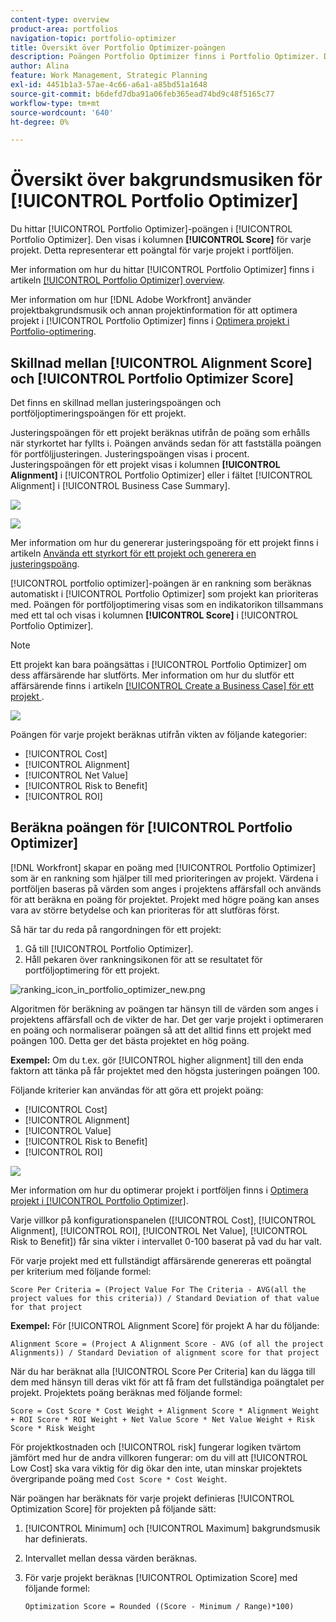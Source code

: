 ```yaml
---
content-type: overview
product-area: portfolios
navigation-topic: portfolio-optimizer
title: Översikt över Portfolio Optimizer-poängen
description: Poängen Portfolio Optimizer finns i Portfolio Optimizer. Den visas i kolumnen [!UICONTROL Score] för varje projekt. Detta representerar ett poängtal för varje projekt i portföljen.
author: Alina
feature: Work Management, Strategic Planning
exl-id: 4451b1a3-57ae-4c66-a6a1-a85bd51a1648
source-git-commit: b6defd7dba91a06feb365ead74bd9c48f5165c77
workflow-type: tm+mt
source-wordcount: '640'
ht-degree: 0%

---
```


# Översikt över bakgrundsmusiken för [!UICONTROL Portfolio Optimizer]

Du hittar [!UICONTROL Portfolio Optimizer]-poängen i [!UICONTROL Portfolio Optimizer]. Den visas i kolumnen **[!UICONTROL Score]** för varje projekt. Detta representerar ett poängtal för varje projekt i portföljen.

Mer information om hur du hittar [!UICONTROL Portfolio Optimizer] finns i artikeln [[!UICONTROL Portfolio Optimizer] overview](../../../manage-work/portfolios/portfolio-optimizer/portfolio-optimizer-overview.md).

Mer information om hur [!DNL Adobe Workfront] använder projektbakgrundsmusik och annan projektinformation för att optimera projekt i [!UICONTROL Portfolio Optimizer] finns i [Optimera projekt i Portfolio-optimering](../../../manage-work/portfolios/portfolio-optimizer/optimize-projects-in-portfolio-optimizer.md).

## Skillnad mellan [!UICONTROL Alignment Score] och [!UICONTROL Portfolio Optimizer Score]

Det finns en skillnad mellan justeringspoängen och portföljoptimeringspoängen för ett projekt.

Justeringspoängen för ett projekt beräknas utifrån de poäng som erhålls när styrkortet har fyllts i. Poängen används sedan för att fastställa poängen för portföljjusteringen. Justeringspoängen visas i procent.\
Justeringspoängen för ett projekt visas i kolumnen **[!UICONTROL Alignment]** i [!UICONTROL Portfolio Optimizer] eller i fältet [!UICONTROL Alignment] i [!UICONTROL Business Case Summary].

![](assets/business-case-summary-aligned-field-highlighted.png)

![](assets/project-alignment-score-portfolio-optimizer-highlighted-350x174.png)

Mer information om hur du genererar justeringspoäng för ett projekt finns i artikeln [Använda ett styrkort för ett projekt och generera en justeringspoäng](../../../manage-work/projects/define-a-business-case/apply-scorecard-to-project-to-generate-alignment-score.md).

[!UICONTROL portfolio optimizer]-poängen är en rankning som beräknas automatiskt i [!UICONTROL Portfolio Optimizer] som projekt kan prioriteras med. Poängen för portföljoptimering visas som en indikatorikon tillsammans med ett tal och visas i kolumnen **[!UICONTROL Score]** i [!UICONTROL Portfolio Optimizer].

>[!NOTE]
>
>Ett projekt kan bara poängsättas i [!UICONTROL Portfolio Optimizer] om dess affärsärende har slutförts. Mer information om hur du slutför ett affärsärende finns i artikeln [[!UICONTROL Create a Business Case] för ett projekt ](../../../manage-work/projects/define-a-business-case/create-business-case.md).

![](assets/portfolio-optimizer-project-score-highlighted-350x132.png)

Poängen för varje projekt beräknas utifrån vikten av följande kategorier:

* [!UICONTROL Cost]
* [!UICONTROL Alignment]
* [!UICONTROL Net Value]
* [!UICONTROL Risk to Benefit]
* [!UICONTROL ROI]

## Beräkna poängen för [!UICONTROL Portfolio Optimizer]

<!--
<p data-mc-conditions="QuicksilverOrClassic.Draft mode">(NOTE: This was edited based on this issue, per Anna: https://hub.workfront.com/issue/603d0c58000095ea0bc00ce5e2110693/overview)</p>
-->

[!DNL Workfront] skapar en poäng med [!UICONTROL Portfolio Optimizer] som är en rankning som hjälper till med prioriteringen av projekt. Värdena i portföljen baseras på värden som anges i projektens affärsfall och används för att beräkna en poäng för projektet. Projekt med högre poäng kan anses vara av större betydelse och kan prioriteras för att slutföras först.

Så här tar du reda på rangordningen för ett projekt:

1. Gå till [!UICONTROL Portfolio Optimizer].
1. Håll pekaren över rankningsikonen för att se resultatet för portföljoptimering för ett projekt.

![ranking_icon_in_portfolio_optimizer_new.png](assets/ranking-icon-in-portfolio-optimizer-new-350x160.png)

Algoritmen för beräkning av poängen tar hänsyn till de värden som anges i projektens affärsfall och de vikter de har. Det ger varje projekt i optimeraren en poäng och normaliserar poängen så att det alltid finns ett projekt med poängen 100. Detta ger det bästa projektet en hög poäng.

**Exempel:** Om du t.ex. gör [!UICONTROL higher alignment] till den enda faktorn att tänka på får projektet med den högsta justeringen poängen 100.

Följande kriterier kan användas för att göra ett projekt poäng:

* [!UICONTROL Cost]
* [!UICONTROL Alignment]
* [!UICONTROL Value]
* [!UICONTROL Risk to Benefit]
* [!UICONTROL ROI]

![](assets/optimizer-sliding-value-options-350x77.png)

Mer information om hur du optimerar projekt i portföljen finns i [Optimera projekt i [!UICONTROL Portfolio Optimizer]](../../../manage-work/portfolios/portfolio-optimizer/optimize-projects-in-portfolio-optimizer.md).

Varje villkor på konfigurationspanelen ([!UICONTROL Cost], [!UICONTROL Alignment], [!UICONTROL ROI], [!UICONTROL Net Value], [!UICONTROL Risk to Benefit]) får sina vikter i intervallet 0-100 baserat på vad du har valt.

För varje projekt med ett fullständigt affärsärende genereras ett poängtal per kriterium med följande formel:

```
Score Per Criteria = (Project Value For The Criteria - AVG(all the project values for this criteria)) / Standard Deviation of that value for that project
```

**Exempel:** För [!UICONTROL Alignment Score] för projekt A har du följande:

```
Alignment Score = (Project A Alignment Score - AVG (of all the project Alignments)) / Standard Deviation of alignment score for that project
```

När du har beräknat alla [!UICONTROL Score Per Criteria] kan du lägga till dem med hänsyn till deras vikt för att få fram det fullständiga poängtalet per projekt. Projektets poäng beräknas med följande formel:

```
Score = Cost Score * Cost Weight + Alignment Score * Alignment Weight + ROI Score * ROI Weight + Net Value Score * Net Value Weight + Risk Score * Risk Weight
```

För projektkostnaden och [!UICONTROL risk] fungerar logiken tvärtom jämfört med hur de andra villkoren fungerar: om du vill att [!UICONTROL Low Cost] ska vara viktig för dig ökar den inte, utan minskar projektets övergripande poäng med `Cost Score * Cost Weight`.

När poängen har beräknats för varje projekt definieras [!UICONTROL Optimization Score] för projekten på följande sätt:

1. [!UICONTROL Minimum] och [!UICONTROL Maximum] bakgrundsmusik har definierats.
1. Intervallet mellan dessa värden beräknas.
1. För varje projekt beräknas [!UICONTROL Optimization Score] med följande formel:

   ```
   Optimization Score = Rounded ((Score - Minimum / Range)*100)
   ```
